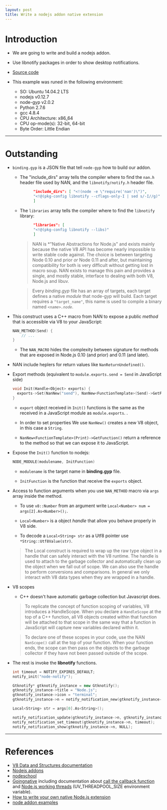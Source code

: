 ```yaml
---
layout: post
title: Write a nodejs addon native extension
---
```


# Introduction
- We are going to write and build a nodejs addon.
- Use libnotify packages in order to show desktop notifications.
- [Source code](https://github.com/charlyraffellini/nan-addon-node-notify)

- This example was runed in the following environment:
  - SO: Ubuntu 14.04.2 LTS
  - nodejs v0.12.7
  - node-gyp v2.0.2
  - Python 2.7.6
  - gcc 4.8.4
  - CPU Architecture: x86_64
  - CPU op-mode(s): 32-bit, 64-bit
  - Byte Order: Little Endian

---

# Outstanding

- `binding.gyp` is a JSON file that tell `node-gyp` how to build our addon.
  
  - The "include_dirs" array tells the compiler where to find the `nan.h` header file used by NAN, and the `libnotify/notify.h` header file.
  
    ```json
          "include_dirs": [ "<!(node -e \"require('nan')\")",
          "<!@(pkg-config libnotify --cflags-only-I | sed s/-I//g)"
          ]
    ```
  
  - The `libraries` array tells the compiler where to find the `libnotify` library:

    ```json
          "libraries": [
          "<!@(pkg-config libnotify --libs)"
          ]
    ```

    > NAN is *"Native Abstractions for Node.js" and exists mainly because the native V8 API has become nearly impossible to write stable code against. The choice is between targeting Node 0.10 and prior *or* Node 0.11 and after, but maintaining compatibility for both is very difficult without getting lost in macro soup. NAN exists to manage this pain and provides a single, and mostly stable, interface to dealing with both V8, Node.js and libuv.


    > Every _binding.gyp_ file has an array of targets, each target defines a native *module* that node-gyp will build. Each target requires a `"target_name"`, this name is used to compile a binary named *`<name>.node`*.

- This construct uses a C++ macro from NAN to expose a public *method* that is accessible via V8 to your JavaScript:
  
    ```cpp
    NAN_METHOD(Send) {
        // ...
    }
    ```

    - The `NAN_MACRO` hides the complexity between signature for methods that are exposed in Node.js 0.10 (and prior) and 0.11 (and later).

- NAN include heplers for return values like `NanReturnUndefined()`.

- Export methods (equivalent to `module.exports.send = Send` in JavaScript side)

    ```cpp
    void Init(Handle<Object> exports) {
      exports->Set(NanNew("send"), NanNew<FunctionTemplate>(Send)->GetFunction());
    }
    ```

    - `export` object received in `Init()` functions is the same as the received in a JavaScript module as `module.exports`.
.   
    - In order to set properties We use `NanNew()` creates a new V8 object, in this case a `String`.

    - `NanNew<FunctionTemplate>(Print)->GetFunction()` return a reference to the method so that we can expose it to JavaScript.

- Expose the `Init()` function to nodejs:

    ```c++
    NODE_MODULE(modulename, InitFunction)
    ```

    - `modulename` is the target name in **binding.gyp** file.

    - `InitFunction` is the function that receive the `exports` object.


- Access to function arguments when you use `NAN_METHOD` macro via `args` array inside the method.

    - To use `v8::Number` from an argument write `Local<Number> num = args[2].As<Number>();`.

    - `Local<Number>` is a object *handle* that allow you behave properly in V8 side.

    - To decode a `Local<String> str`  as a Utf8 pointer use `*String::Utf8Value(str)`.

    > The Local<Type> construct is required to wrap up the raw type object in a handle that can safely interact with the V8 runtime. The handle is used to attach to the garbage collector and automatically clean up the object when we fall out of scope. We can also use the handle to perform conversions and comparisons. In general we only interact with V8 data types when they are wrapped in a handle.

- V8 scopes

    - C++ doesn't have automatic garbage collection but Javascript does.

    > To replicate the concept of function scoping of variables, V8 introduces a HandleScope. When you declare a `HandleScope` at the top of a C++ function, all V8 objects created within that function will be attached to that scope in the same way that a function in JavaScript will capture new variables declared within it.
    
    > To declare one of these scopes in your code, use the NAN `NanScope()` call at the top of your function. When your function ends, the scope can then pass on the objects to the garbage collector if they have not been passed outside of the scope.

- The rest is invoke the **libnotify** functions.

    ```cpp
    int timeout = NOTIFY_EXPIRES_DEFAULT;
    notify_init("node-notify");

    Gtknotify* gtknotify_instance = new Gtknotify();
    gtknotify_instance->title = "Node.js";
    gtknotify_instance->icon = "terminal";
    gtknotify_instance->n = notify_notification_new(gtknotify_instance->title.c_str(), "", gtknotify_instance->icon.c_str());

    Local<String> str = args[0].As<String>();

    notify_notification_update(gtknotify_instance->n, gtknotify_instance->title.c_str(), *String::Utf8Value(str), gtknotify_instance->icon.c_str());
    notify_notification_set_timeout(gtknotify_instance->n, timeout);
    notify_notification_show(gtknotify_instance->n, NULL);
    ```

--- 

# References

- [V8 Data and Structures documentation](https://v8docs.nodesource.com/)
- [Nodejs addons](https://nodejs.org/api/addons.html)
- [nodeschool](http://nodeschool.io/)
- [Goingnative](https://github.com/workshopper/goingnative) including documentation about [call the callback function](https://github.com/workshopper/goingnative/blob/9ceaddaf9e4ade1cce46c5e821881045f0aa748b/exercises/call_me_maybe/problem.md) and [Node.js working threads](https://github.com/workshopper/goingnative/blob/9ceaddaf9e4ade1cce46c5e821881045f0aa748b/exercises/offloading_the_work/more.md) (UV\_THREADPOOL\_SIZE environment variable).
- [How to write your own native Node.js extension](http://syskall.com/how-to-write-your-own-native-nodejs-extension/)
- [node addon examples](https://github.com/nodejs/node-addon-examples)
